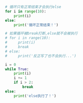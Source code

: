 
<BlogInfo id="1164" title="1.else结合循环的使用" author="白日梦想猿" pv=0 read_times=0 pre_cost_time=0分14秒 category="上下文管理器和else块" tag_list="['上下文管理器和else块']" create_time="2022.04.23 15:14:22" update_time="2022.04.23 16:09:35" />

```python
# 循环只有正常结束才会执行else
for i in range(10):
    print(i)
else:
    print('循环正常结束！')

# 如果循环被break打断,else就不会被执行
# for i in range(10):
#     print(i)
#     break
# else:
#     print('反正写了也不会执行...')

i = 0
while True:
    print(i)
    i += 1
    if i > 2:
        break
else:
    print('else执行了！')

```

